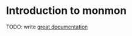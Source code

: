 # Introduction to monmon

TODO: write [great documentation](http://jacobian.org/writing/what-to-write/)
